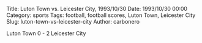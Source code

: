 Title: Luton Town vs. Leicester City, 1993/10/30
Date: 1993/10/30 00:00
Category: sports
Tags: football, football scores, Luton Town, Leicester City
Slug: luton-town-vs-leicester-city
Author: carbonero


Luton Town 0 - 2 Leicester City
